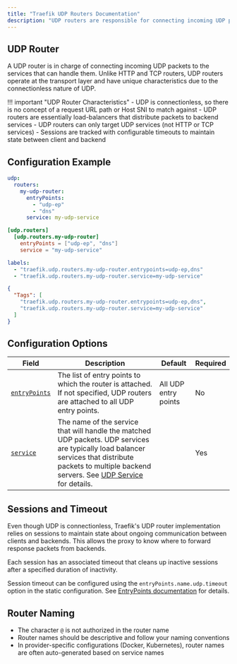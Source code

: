 ```yaml
---
title: "Traefik UDP Routers Documentation"
description: "UDP routers are responsible for connecting incoming UDP packets to the services that can handle them. Read the technical documentation."
---
```


## UDP Router

A UDP router is in charge of connecting incoming UDP packets to the services that can handle them. Unlike HTTP and TCP routers, UDP routers operate at the transport layer and have unique characteristics due to the connectionless nature of UDP.

!!! important "UDP Router Characteristics"
    - UDP is connectionless, so there is no concept of a request URL path or Host SNI to match against
    - UDP routers are essentially load-balancers that distribute packets to backend services
    - UDP routers can only target UDP services (not HTTP or TCP services)
    - Sessions are tracked with configurable timeouts to maintain state between client and backend

## Configuration Example

```yaml tab="Structured (YAML)"
udp:
  routers:
    my-udp-router:
      entryPoints:
        - "udp-ep"
        - "dns"
      service: my-udp-service
```

```toml tab="Structured (TOML)"
[udp.routers]
  [udp.routers.my-udp-router]
    entryPoints = ["udp-ep", "dns"]
    service = "my-udp-service"
```

```yaml tab="Labels"
labels:
  - "traefik.udp.routers.my-udp-router.entrypoints=udp-ep,dns"
  - "traefik.udp.routers.my-udp-router.service=my-udp-service"
```

```json tab="Tags"
{
  "Tags": [
    "traefik.udp.routers.my-udp-router.entrypoints=udp-ep,dns",
    "traefik.udp.routers.my-udp-router.service=my-udp-service"
  ]
}
```

## Configuration Options

| Field                              | Description                                                                                                                                                                                                                                                                                                                                                                                | Default | Required |
|------------------------------------|--------------------------------------------------------------------------------------------------------------------------------------------------------------------------------------------------------------------------------------------------------------------------------------------------------------------------------------------------------------------------------------------|---------|----------|
| <a id="entryPoints" href="#entryPoints" title="#entryPoints">`entryPoints`</a> | The list of entry points to which the router is attached. If not specified, UDP routers are attached to all UDP entry points. | All UDP entry points | No |
| <a id="service" href="#service" title="#service">`service`</a> | The name of the service that will handle the matched UDP packets. UDP services are typically load balancer services that distribute packets to multiple backend servers. See [UDP Service](../service.md) for details. | | Yes |

## Sessions and Timeout

Even though UDP is connectionless, Traefik's UDP router implementation relies on sessions to maintain state about ongoing communication between clients and backends. This allows the proxy to know where to forward response packets from backends.

Each session has an associated timeout that cleans up inactive sessions after a specified duration of inactivity.

Session timeout can be configured using the `entryPoints.name.udp.timeout` option in the static configuration. See [EntryPoints documentation](../../install-configuration/entrypoints.md) for details.

## Router Naming

- The character `@` is not authorized in the router name
- Router names should be descriptive and follow your naming conventions
- In provider-specific configurations (Docker, Kubernetes), router names are often auto-generated based on service names